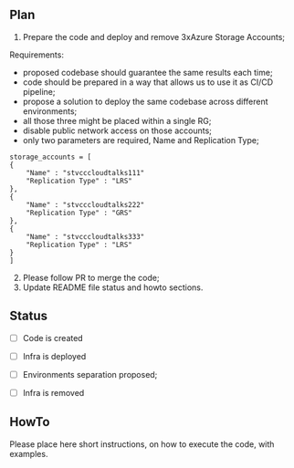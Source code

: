 
## Plan
1. Prepare the code and deploy and remove 3xAzure Storage Accounts;

Requirements:
- proposed codebase should guarantee the same results each time;
- code should be prepared in a way that allows us to use it as CI/CD pipeline;
- propose a solution to deploy the same codebase across different environments;
- all those three might be placed within a single RG;
- disable public network access on those accounts;
- only two parameters are required, Name and Replication Type;

```
storage_accounts = [
{
    "Name" : "stvcccloudtalks111"
    "Replication Type" : "LRS"
},
{
    "Name" : "stvcccloudtalks222"
    "Replication Type" : "GRS"
},
{
    "Name" : "stvcccloudtalks333"
    "Replication Type" : "LRS"
}
]
```
2. Please follow PR to merge the code;
3. Update README file status and howto sections.

## Status
- [ ] Code is created
- [ ] Infra is deployed
- [ ] Environments separation proposed;
- [ ] Infra is removed


## HowTo
Please place here short instructions, on how to execute the code, with examples.


